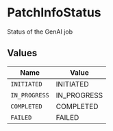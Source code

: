 # PatchInfoStatus

Status of the GenAI job


## Values

| Name          | Value         |
| ------------- | ------------- |
| `INITIATED`   | INITIATED     |
| `IN_PROGRESS` | IN_PROGRESS   |
| `COMPLETED`   | COMPLETED     |
| `FAILED`      | FAILED        |